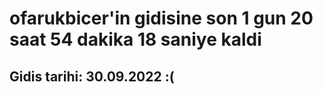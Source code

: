 # ofarukbicer'in gidisine son 1 gun 20 saat 54 dakika 18 saniye kaldi

## Gidis tarihi: 30.09.2022 :(